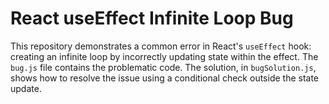 # React useEffect Infinite Loop Bug

This repository demonstrates a common error in React's `useEffect` hook: creating an infinite loop by incorrectly updating state within the effect.  The `bug.js` file contains the problematic code. The solution, in `bugSolution.js`, shows how to resolve the issue using a conditional check outside the state update.
